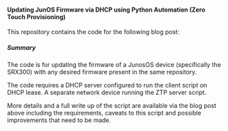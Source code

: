#### Updating JunOS Firmware via DHCP using Python Automation (Zero Touch Provisioning) ####

This repository contains the code for the following blog post:

##### Summary #####

The code is for updating the firmware of a JunosOS device (specifically the SRX300) with any desired firmware present in the same repository.

The code requires a DHCP server configured to run the client script on DHCP lease. A separate network device running the ZTP server script.

More details and a full write up of the script are available via the blog post above including the requirements, caveats to this script and possible improvements that need to be made.